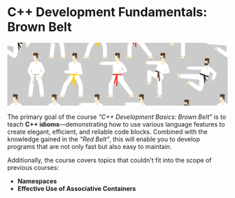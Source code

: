 # C++ Development Fundamentals: Brown Belt

![image](img.jpg)

The primary goal of the course *"C++ Development Basics: Brown Belt"* is to teach **C++ idioms**—demonstrating how to use various language features to create elegant, efficient, and reliable code blocks. Combined with the knowledge gained in the *"Red Belt"*, this will enable you to develop programs that are not only fast but also easy to maintain.

Additionally, the course covers topics that couldn't fit into the scope of previous courses:  
- **Namespaces**  
- **Effective Use of Associative Containers**